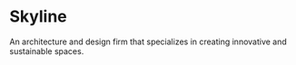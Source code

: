 # Skyline
An architecture and design firm that specializes in creating innovative and sustainable spaces.
